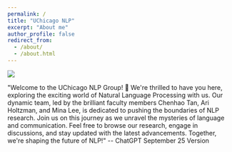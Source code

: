 ```yaml
---
permalink: /
title: "UChicago NLP"
excerpt: "About me"
author_profile: false
redirect_from: 
  - /about/
  - /about.html
---
```


<!-- center the image -->
<p class="main-image">
  <img src="{{ base_path }}/images/uchicago-stable-diffusion.png"/>
</p>

<!-- TODO/@chenhao -->
<!-- TODO/@ari -->
<!-- TODO/@mina -->

"Welcome to the UChicago NLP Group! 🌟 We're thrilled to have you here, exploring the exciting world of Natural Language Processing with us. Our dynamic team, led by the brilliant faculty members Chenhao Tan, Ari Holtzman, and Mina Lee, is dedicated to pushing the boundaries of NLP research. Join us on this journey as we unravel the mysteries of language and communication. Feel free to browse our research, engage in discussions, and stay updated with the latest advancements. Together, we're shaping the future of NLP!" -- ChatGPT September 25 Version